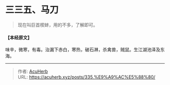 # 三三五、马刀


> 现在叫巨首楔蚌，用的不多，了解即可。

#### 【本经原文】
味辛，微寒，有毒。治漏下赤白，寒热，破石淋，杀禽兽，贼鼠。生江湖池泽及东海。

---

> 作者: [AcuHerb](https://acuherb.xyz)  
> URL: https://acuherb.xyz/posts/335.%E9%A9%AC%E5%88%80/  

